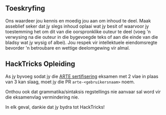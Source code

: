 ## Toeskryfing
Ons waardeer jou kennis en moedig jou aan om inhoud te deel. Maak asseblief seker dat jy slegs inhoud oplaai wat jy besit of waarvoor jy toestemming het om dit van die oorspronklike outeur te deel (voeg 'n verwysing na die outeur in die bygevoegde teks of aan die einde van die bladsy wat jy wysig of albei). Jou respek vir intellektuele eiendomsregte bevorder 'n betroubare en wettige deelomgewing vir almal.

## HackTricks Opleiding
As jy byvoeg sodat jy die [ARTE sertifisering](https://training.hacktricks.xyz/courses/arte) eksamen met 2 vlae in plaas van 3 kan slaag, moet jy die PR `arte-<gebruikersnaam>` noem.

Onthou ook dat grammatika/sintaksis regstellings nie aanvaar sal word vir die eksamenvlag vermindering nie.

In elk geval, dankie dat jy bydra tot HackTricks!

